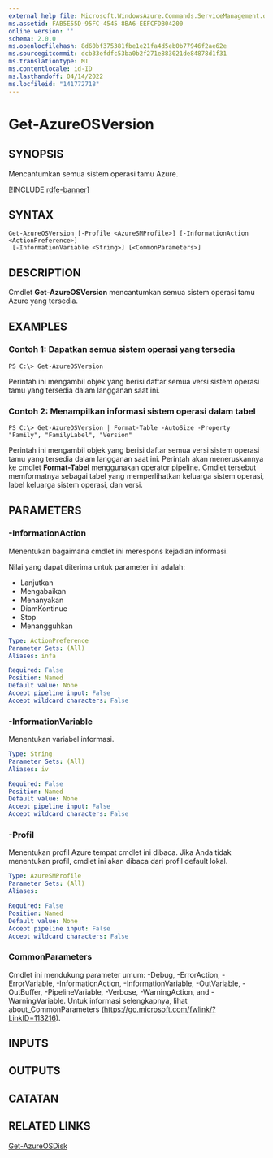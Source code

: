```yaml
---
external help file: Microsoft.WindowsAzure.Commands.ServiceManagement.dll-Help.xml
ms.assetid: FAB5E55D-95FC-4545-8BA6-EEFCFDB04200
online version: ''
schema: 2.0.0
ms.openlocfilehash: 8d60bf375381fbe1e21fa4d5eb0b77946f2ae62e
ms.sourcegitcommit: dcb33efdfc53ba0b2f271e883021de84878d1f31
ms.translationtype: MT
ms.contentlocale: id-ID
ms.lasthandoff: 04/14/2022
ms.locfileid: "141772718"
---
```

# Get-AzureOSVersion

## SYNOPSIS
Mencantumkan semua sistem operasi tamu Azure.

[!INCLUDE [rdfe-banner](../../includes/rdfe-banner.md)]

## SYNTAX

```
Get-AzureOSVersion [-Profile <AzureSMProfile>] [-InformationAction <ActionPreference>]
 [-InformationVariable <String>] [<CommonParameters>]
```

## DESCRIPTION
Cmdlet **Get-AzureOSVersion** mencantumkan semua sistem operasi tamu Azure yang tersedia.

## EXAMPLES

### Contoh 1: Dapatkan semua sistem operasi yang tersedia
```
PS C:\> Get-AzureOSVersion
```

Perintah ini mengambil objek yang berisi daftar semua versi sistem operasi tamu yang tersedia dalam langganan saat ini.

### Contoh 2: Menampilkan informasi sistem operasi dalam tabel
```
PS C:\> Get-AzureOSVersion | Format-Table -AutoSize -Property "Family", "FamilyLabel", "Version"
```

Perintah ini mengambil objek yang berisi daftar semua versi sistem operasi tamu yang tersedia dalam langganan saat ini.
Perintah akan meneruskannya ke cmdlet **Format-Tabel** menggunakan operator pipeline.
Cmdlet tersebut memformatnya sebagai tabel yang memperlihatkan keluarga sistem operasi, label keluarga sistem operasi, dan versi.

## PARAMETERS

### -InformationAction
Menentukan bagaimana cmdlet ini merespons kejadian informasi.

Nilai yang dapat diterima untuk parameter ini adalah:

- Lanjutkan
- Mengabaikan
- Menanyakan
- DiamKontinue
- Stop
- Menangguhkan

```yaml
Type: ActionPreference
Parameter Sets: (All)
Aliases: infa

Required: False
Position: Named
Default value: None
Accept pipeline input: False
Accept wildcard characters: False
```

### -InformationVariable
Menentukan variabel informasi.

```yaml
Type: String
Parameter Sets: (All)
Aliases: iv

Required: False
Position: Named
Default value: None
Accept pipeline input: False
Accept wildcard characters: False
```

### -Profil
Menentukan profil Azure tempat cmdlet ini dibaca.
Jika Anda tidak menentukan profil, cmdlet ini akan dibaca dari profil default lokal.

```yaml
Type: AzureSMProfile
Parameter Sets: (All)
Aliases: 

Required: False
Position: Named
Default value: None
Accept pipeline input: False
Accept wildcard characters: False
```

### CommonParameters
Cmdlet ini mendukung parameter umum: -Debug, -ErrorAction, -ErrorVariable, -InformationAction, -InformationVariable, -OutVariable, -OutBuffer, -PipelineVariable, -Verbose, -WarningAction, and -WarningVariable. Untuk informasi selengkapnya, lihat about_CommonParameters (https://go.microsoft.com/fwlink/?LinkID=113216).

## INPUTS

## OUTPUTS

## CATATAN

## RELATED LINKS

[Get-AzureOSDisk](./Get-AzureOSDisk.md)


